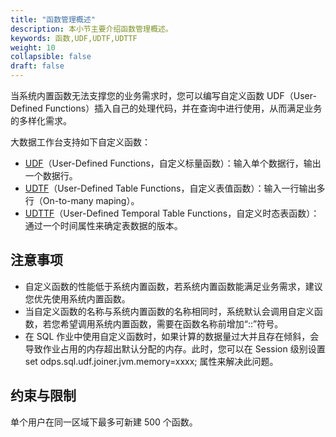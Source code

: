 ```yaml
---
title: "函数管理概述"
description: 本小节主要介绍函数管理概述。 
keywords: 函数,UDF,UDTF,UDTTF
weight: 10
collapsible: false
draft: false
---
```


当系统内置函数无法支撑您的业务需求时，您可以编写自定义函数 UDF（User-Defined Functions）插入自己的处理代码，并在查询中进行使用，从而满足业务的多样化需求。

大数据工作台支持如下自定义函数：
 - [UDF](../udf/)（User-Defined Functions，自定义标量函数）：输入单个数据行，输出一个数据行。
 - [UDTF](../udtf/)（User-Defined Table Functions，自定义表值函数）：输入一行输出多行（On-to-many maping）。
 - [UDTTF](../udttf/)（User-Defined Temporal Table Functions，自定义时态表函数）：通过一个时间属性来确定表数据的版本。

## 注意事项

- 自定义函数的性能低于系统内置函数，若系统内置函数能满足业务需求，建议您优先使用系统内置函数。
- 当自定义函数的名称与系统内置函数的名称相同时，系统默认会调用自定义函数，若您希望调用系统内置函数，需要在函数名称前增加“::”符号。
- 在 SQL 作业中使用自定义函数时，如果计算的数据量过大并且存在倾斜，会导致作业占用的内存超出默认分配的内存。此时，您可以在 Session 级别设置 set odps.sql.udf.joiner.jvm.memory=xxxx; 属性来解决此问题。


## 约束与限制

单个用户在同一区域下最多可新建 500 个函数。